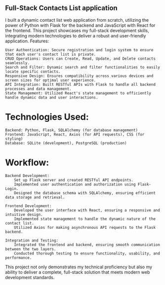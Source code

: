 ## Full-Stack Contacts List application

I built a dynamic contact list web application from scratch, utilizing the power of Python with Flask for the backend and JavaScript with React for the frontend. This project showcases my full-stack development skills, integrating modern technologies to deliver a robust and user-friendly application.
Features:

    User Authentication: Secure registration and login system to ensure that each user's contact list is private.
    CRUD Operations: Users can Create, Read, Update, and Delete contacts seamlessly.
    Search and Filter: Dynamic search and filter functionalities to easily locate specific contacts.
    Responsive Design: Ensures compatibility across various devices and screen sizes for optimal user experience.
    API Integration: Built RESTful APIs with Flask to handle all backend processes and data management.
    State Management: Utilized React's state management to efficiently handle dynamic data and user interactions.

# Technologies Used:

    Backend: Python, Flask, SQLAlchemy (for database management)
    Frontend: JavaScript, React, Axios (for API requests), CSS (for styling)
    Database: SQLite (development), PostgreSQL (production)

# Workflow:

    Backend Development:
        Set up Flask server and created RESTful API endpoints.
        Implemented user authentication and authorization using Flask-Login.
        Designed the database schema with SQLAlchemy, ensuring efficient data storage and retrieval.

    Frontend Development:
        Developed the user interface with React, ensuring a responsive and intuitive design.
        Implemented state management to handle the dynamic nature of the contact list.
        Utilized Axios for making asynchronous API requests to the Flask backend.

    Integration and Testing:
        Integrated the frontend and backend, ensuring smooth communication between the two layers.
        Conducted thorough testing to ensure functionality, usability, and performance.

This project not only demonstrates my technical proficiency but also my ability to deliver a complete, full-stack solution that meets modern web development standards.

